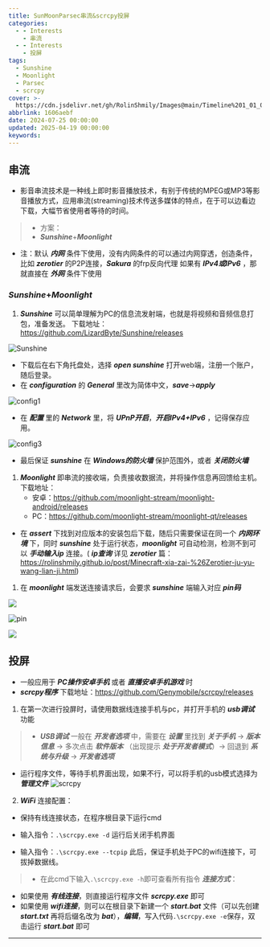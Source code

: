 ```yaml
---
title: SunMoonParsec串流&scrcpy投屏
categories:
  - - Interests
    - 串流
  - - Interests
    - 投屏
tags:
  - Sunshine
  - Moonlight
  - Parsec
  - scrcpy
cover: >-
  https://cdn.jsdelivr.net/gh/RolinShmily/Images@main/Timeline%201_01_00_00_00.jpg
abbrlink: 1606aebf
date: 2024-07-25 00:00:00
updated: 2025-04-19 00:00:00
keywords:
---
```

## 串流
- 影音串流技术是一种线上即时影音播放技术，有别于传统的MPEG或MP3等影音播放方式，应用串流(streaming)技术传送多媒体的特点，在于可以边看边下载，大幅节省使用者等待的时间。
>- 方案：
>-  ***Sunshine***+***Moonlight***
- 注：默认 ***内网*** 条件下使用，没有内网条件的可以通过内网穿透，创造条件，比如 ***zerotier*** 的P2P连接，***Sakura*** 的frp反向代理
    如果有 ***IPv4或IPv6*** ，那就直接在 ***外网*** 条件下使用
### ***Sunshine***+***Moonlight***
1. ***Sunshine*** 可以简单理解为PC的信息流发射端，也就是将视频和音频信息打包，准备发送。
    下载地址：https://github.com/LizardByte/Sunshine/releases

![Sunshine](https://cdn.jsdelivr.net/gh/RolinShmily/Images@main/PixPin_2025-04-19_10-36-40.webp)
- 下载后在右下角托盘处，选择 ***open sunshine*** 打开web端，注册一个账户，随后登录。
- 在 ***configuration*** 的 ***General*** 里改为简体中文，***save***->***apply***

![config1](https://cdn.jsdelivr.net/gh/RolinShmily/Images@main/PixPin_2025-04-19_10-38-31.webp)

- 在 ***配置*** 里的 ***Network*** 里，将 ***UPnP开启***，***开启IPv4+IPv6*** ，记得保存应用。

![config3](https://cdn.jsdelivr.net/gh/RolinShmily/Images@main/PixPin_2025-04-19_10-40-02.webp)

- 最后保证 ***sunshine*** 在 ***Windows的防火墙*** 保护范围外，或者 ***关闭防火墙***

1. ***Moonlight*** 即串流的接收端，负责接收数据流，并将操作信息再回馈给主机。
    下载地址：
    - 安卓：https://github.com/moonlight-stream/moonlight-android/releases
    - PC：https://github.com/moonlight-stream/moonlight-qt/releases
- 在 ***assert*** 下找到对应版本的安装包后下载，随后只需要保证在同一个 ***内网环境*** 下，同时 ***sunshine*** 处于运行状态，***moonlight*** 可自动检测，检测不到可以 ***手动输入ip*** 连接。( ***ip查询*** 详见 ***zerotier*** 篇：https://rolinshmily.github.io/post/Minecraft-xia-zai-%26Zerotier-ju-yu-wang-lian-ji.html)

1. 在 ***moonlight*** 端发送连接请求后，会要求 ***sunshine*** 端输入对应 ***pin码***

![](https://cdn.jsdelivr.net/gh/RolinShmily/Images@main/PixPin_2025-04-19_10-45-24.webp)

![pin](https://cdn.jsdelivr.net/gh/RolinShmily/Images@main/PixPin_2025-04-19_10-47-29.webp)

![](https://cdn.jsdelivr.net/gh/RolinShmily/Images@main/PixPin_2025-04-19_10-49-15.webp)

## 投屏
- 一般应用于 ***PC操作安卓手机*** 或者 ***直播安卓手机游戏*** 时
- ***scrcpy程序*** 下载地址：https://github.com/Genymobile/scrcpy/releases
1. 在第一次进行投屏时，请使用数据线连接手机与pc，并打开手机的 ***usb调试*** 功能
>- ***USB调试*** 一般在 ***开发者选项*** 中，需要在 ***设置*** 里找到 ***关于手机*** -> ***版本信息*** -> 多次点击 ***软件版本*** （出现提示 ***处于开发者模式***）-> 回退到 ***系统与升级*** -> ***开发者选项***
- 运行程序文件，等待手机界面出现，如果不行，可以将手机的usb模式选择为 ***管理文件***
![scrcpy](https://cdn.jsdelivr.net/gh/RolinShmily/Images@main/PixPin_2025-04-19_10-57-41.webp)

2. ***WiFi*** 连接配置：
- 保持有线连接状态，在程序根目录下运行cmd

- 输入指令：`.\scrcpy.exe -d` 运行后关闭手机界面

- 输入指令：`.\scrcpy.exe --tcpip` 此后，保证手机处于PC的wifi连接下，可拔掉数据线。

>- 在此cmd下输入`.\scrcpy.exe -h`即可查看所有指令
***连接方式***：
- 如果使用 ***有线连接***，则直接运行程序文件 ***scrcpy.exe*** 即可
- 如果使用 ***wifi连接***，则可以在根目录下新建一个 ***start.bat*** 文件（可以先创建 ***start.txt*** 再将后缀名改为 ***bat***），***编辑***，写入代码`.\scrcpy.exe -e`保存，双击运行 ***start.bat*** 即可
---
